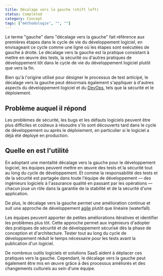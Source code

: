 ```yaml
---
title: Décalage vers la gauche (shift left)
status: Completed
category: Concept
tags: ["méthodologie", "", ""]
---
```


Le terme "gauche" dans "décalage vers la gauche" fait référence aux premières étapes dans le cycle de vie du développement logiciel,
en envisageant ce cycle comme une ligne où les étapes sont exécutées de gauche à droite.
Le décalage vers la gauche est la pratique consistant à mettre en œuvre des tests, la sécurité ou d'autres pratiques de développement
tôt dans le cycle de vie du développement logiciel plutôt que vers la fin.

Bien qu'à l'origine utilisé pour désigner le processus de test anticipé,
le décalage vers la gauche peut désormais également s'appliquer à d'autres aspects du développement logiciel et du [DevOps](/fr/devops/), tels que la sécurité et le déploiement.

## Problème auquel il répond

Les problèmes de sécurité, les bugs et les défauts logiciels peuvent être plus difficiles et coûteux à résoudre
s'ils sont découverts tard dans le cycle de développement ou après le déploiement,
en particulier si le logiciel a déjà été déployé en production.

## Quelle en est l'utilité

En adoptant une mentalité décalage vers la gauche pour le développement logiciel,
les équipes peuvent mettre en œuvre des tests et la sécurité tout au long du cycle de développement.
Et comme la responsabilité des tests et de la sécurité est partagée dans toute l'équipe de développement
— des ingénieurs logiciels à l'assurance qualité en passant par les opérations —
chacun joue un rôle dans la garantie de la stabilité et de la sécurité d'une application.

De plus, le décalage vers la gauche permet une amélioration continue et
suit une approche de développement [agile](/fr/agile-software-development/) plutôt que linéaire (waterfall).

Les équipes peuvent apporter de petites améliorations itératives et identifier les problèmes plus tôt.
Cette approche permet aux ingénieurs d'adopter des pratiques de sécurité et de développement sécurisé
dès la phase de conception et d'architecture.
Tester tout au long du cycle de développement réduit le temps nécessaire pour les tests avant la publication d'un logiciel.

De nombreux outils logiciels et solutions SaaS aident à déplacer ces pratiques vers la gauche.
Cependant, le décalage vers la gauche peut également être mis en œuvre grâce à des processus améliorés et des changements culturels au sein d'une équipe.
